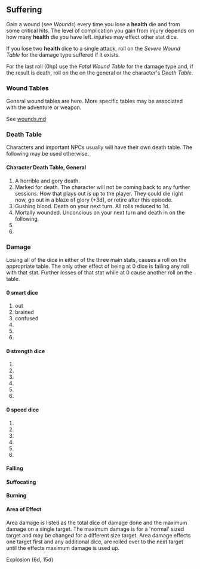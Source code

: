 ## Suffering

Gain a wound (see _Wounds_) every time you lose a **health** die and from some critical hits.
The level of complication you gain from injury depends on how many **health** die you have left. injuries may effect other stat dice.

If you lose two **health** dice to a single attack, roll on the _Severe Wound Table_ for the damage type suffered if it exists.

For the last roll (0hp) use the _Fatal Wound Table_ for the damage type and, if the result is death, roll on the on the general or the character's _Death Table_.

### Wound Tables

General wound tables are here. More specific tables may be associated with the adventure or weapon.

See [wounds.md](wounds.md)

### Death Table

Characters and important NPCs usually will have their own death table. The following may be used otherwise.

#### Character Death Table, General

1. A horrible and gory death.
2. Marked for death. The character will not be coming back to any further sessions. How that plays out is up to the player. They could die right now, go out in a blaze of glory (+3d), or retire after this episode.
3. Gushing blood. Death on your next turn. All rolls reduced to 1d.
4. Mortally wounded. Unconcious on your next turn and death in on the following.
5. 
6. 

### Damage

Losing all of the dice in either of the three main stats, causes a roll on the appropriate table. The only other effect of being at 0 dice is failing any roll with that stat. Further losses of that stat while at 0 cause another roll on the table.

#### 0 **smart** dice

1. out
2. brained
3. confused
4. 
5. 
6. 

#### 0 **strength** dice

1. 
2. 
3. 
4. 
5. 
6. 

#### 0 **speed** dice

1. 
2. 
3. 
4. 
5. 
6. 

#### Falling

#### Suffocating

#### Burning

#### Area of Effect

Area damage is listed as the total dice of damage done and the maximum damage on a single target. The maximum damage is for a 'normal' sized target and may be changed for a different size target.
Area damage effects one target first and any additional dice, are rolled over to the next target until the effects maximum damage is used up.

Explosion (6d, 15d)
